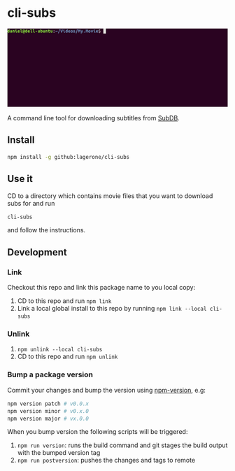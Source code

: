 # cli-subs

![cli subs screen demo](./cli-subs-screen.gif)

A command line tool for downloading subtitles from [SubDB](http://thesubdb.com).

## Install

```bash
npm install -g github:lagerone/cli-subs
```

## Use it

CD to a directory which contains movie files that you want to download subs for and run

```bash
cli-subs
```

and follow the instructions.

## Development

### Link

Checkout this repo and link this package name to you local copy:

1. CD to this repo and run `npm link`
1. Link a local global install to this repo by running `npm link --local cli-subs`

### Unlink

1. `npm unlink --local cli-subs`
1. CD to this repo and run `npm unlink`

### Bump a package version

Commit your changes and bump the version using [npm-version](https://docs.npmjs.com/cli/version.html), e.g:

```bash
npm version patch # v0.0.x
npm version minor # v0.x.0
npm version major # vx.0.0
```

When you bump version the following scripts will be triggered:

1. `npm run version`: runs the build command and git stages the build output with the bumped version tag
1. `npm run postversion`: pushes the changes and tags to remote
